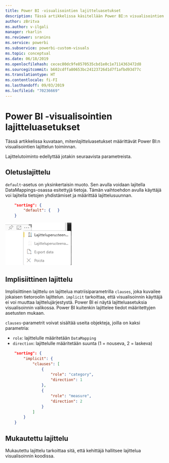 ```yaml
---
title: Power BI -visualisointien lajitteluasetukset
description: Tässä artikkelissa käsitellään Power BI:n visualisointien lajittelutoiminnon oletusasetuksia.
author: zBritva
ms.author: v-ilgali
manager: rkarlin
ms.reviewer: sranins
ms.service: powerbi
ms.subservice: powerbi-custom-visuals
ms.topic: conceptual
ms.date: 06/18/2019
ms.openlocfilehash: cecec80dc9fe8570535cbd1e0c1e7114363472d8
ms.sourcegitcommit: b602cdffa80653bc24123726d1d7f1afbd93d77c
ms.translationtype: HT
ms.contentlocale: fi-FI
ms.lasthandoff: 09/03/2019
ms.locfileid: "70236669"
---
```

# <a name="sorting-options-for-power-bi-visuals"></a>Power BI -visualisointien lajitteluasetukset

Tässä artikkelissa kuvataan, miten*lajittelu*asetukset määrittävät Power BI:n visualisointien lajittelun toiminnan. 

Lajittelutoiminto edellyttää jotakin seuraavista parametreista.

## <a name="default-sorting"></a>Oletuslajittelu

`default`-asetus on yksinkertaisin muoto. Sen avulla voidaan lajitella DataMappings-osassa esitettyjä tietoja. Tämän vaihtoehdon avulla käyttäjä voi lajitella tietojen yhdistämiset ja määrittää lajittelusuunnan.

```json
    "sorting": {
        "default": {   }
    }
```

![Lajitteluasetukset pikavalikossa](./media/sorting.png)

## <a name="implicit-sorting"></a>Implisiittinen lajittelu

Implisiittinen lajittelu on lajittelua matriisiparametrilla `clauses`, joka kuvailee jokaisen tietoroolin lajittelun. `implicit` tarkoittaa, että visualisoinnin käyttäjä ei voi muuttaa lajittelujärjestystä. Power BI ei näytä lajitteluasetuksia visualisoinnin valikossa. Power BI kuitenkin lajittelee tiedot määritettyjen asetusten mukaan.

`clauses`-parametrit voivat sisältää useita objekteja, joilla on kaksi parametria:

- `role`: lajittelulle määritetään `DataMapping`
- `direction`: lajittelulle määritetään suunta (1 = nouseva, 2 = laskeva)

```json
    "sorting": {
        "implicit": {
            "clauses": [
                {
                    "role": "category",
                    "direction": 1
                },
                {
                    "role": "measure",
                    "direction": 2
                }
            ]
        }
    }
```

## <a name="custom-sorting"></a>Mukautettu lajittelu

Mukautettu lajittelu tarkoittaa sitä, että kehittäjä hallitsee lajittelua visualisoinnin koodissa.
